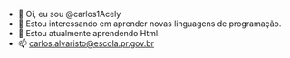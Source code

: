 - 👋 Oi, eu sou @carlos1Acely
- 👀 Estou interessando em aprender novas linguagens de programação.
- 🌱 Estou atualmente aprendendo Html.
- 📫 carlos.alvaristo@escola.pr.gov.br
